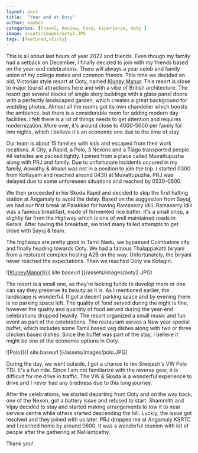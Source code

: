 ```yaml
---
layout: post
title:  "Year end at Ooty"
author: kaybee
categories: [Travel, Review, Food, Experience, Ooty ]
image: assets/images/ooty1.JPG
tags: [featured,sticky]
---
```


This is all about last hours of year 2022 and friends. Even though my family had a setback on December, I finally decided to join with my friends based on the year-end celebrations. There will always a year celeb and family union of my college mates and common friends. This time we decided an old, Victorian style resort at Ooty, named [Kluney Manor](https://www.kluneymanor.in/). This resort is close to major tourist attractions here and with a vibe of British architecture. The resort got several blocks of single story buildings with a glass panel doors with a perfectly landscaped garden, which creates a great background for wedding photos. Almost all the rooms got its own chandelier which boosts the ambience, but 
there is a considerable room for adding modern day facilities. I felt there is a lot of things needs to get attention and requires modernization. More over, it's around close to 4000-5000 per family for two nights, which I believe it's an economic one due to the time of stay

Our team is about 15 families with kids and escaped from their work locations.  A City, a Rapid, a Polo, 3 Nexons and a Tiago transported people. All vehicles are packed tightly. I joined from a place called Muvattupuzha along with PRJ and family. Due to unfortunate incidents occured in my family, Aswathy & Ahaan was not in a position to join the trip. I started 0300 from Kottayam and reached around 0430 at Muvattupuzha. PRJ was delayed due to some unforeseen situations and reached by 0530-0600. 

We then proceeded in his Skoda Rapid and decided to skip the first halting station at Angamaly to avoid the delay. Based on the suggestion from Sayuj, we had our first break at Palakkad for having Ramaserry Idili. Ramaserry Idili was a famous breakfast, made of fermented rice batter. It's a small shop, a slightly far from the Highway which is one of well maintained roads in Kerala. After having the breakfast, we tried many failed attempts to get close with Sayuj & team. 

The highways are pretty good in Tamil Nadu, we bypassed Coimbatore city and finally heading towards Ooty. We had a famous Thalappakatti biryani from a resturant complex hosting A2B on the way. Unfortunately, the biryani never reached the expectations. Then we reached Ooty via Kotagiri. 

![[KluneyManor](https://www.kluneymanor.in/)]({{ site.baseurl }}/assets/images/ooty2.JPG)


The resort is a small one, as they're lacking funds to develop more or one can say they preserve its beauty as it is. As I mentioned earlier, the landscape is wonderful. It got a decent parking space and by evening there is no parking space left. The quality of food served during the night is fine, however the quality and quantity of food served during the year-end celebrations dropped heavily. The resort organized a small music and fun event as part of the celebrations. The restaurant serves a New year special buffet, which includes some Tamil based veg dishes along with two or three chicken based dishes. Since the buffet was part of the stay, I believe it might be one of the economic options in Ooty.

![Polo]({{ site.baseurl }}/assets/images/polo.JPG)

During the day, we went outside, I got a chance to rev Sreejesh's VW Polo TDI. It's a fun ride. Since I am not familiarize with the reverse gear, it is difficult for me drive in traffic. The VW & Skoda is a wonderful experience to drive and I never had any tiredness due to this long journey.

 After the celebrations, we started departing from Ooty and on the way back, one of the Nexon, got a battery issue and refused to start. Shammith and Vijay decided to stay and started making arrangements to tow it to near service centre while others started descending the hill. Luckly, the issue got resolved and they joined with us later. PRJ dropped me at Angamaly KSRTC and I reached home by around 0600. It was a wonderful reunion with lot of people after the gathering at Nelliampathy. 

 Thank you! 

 


 